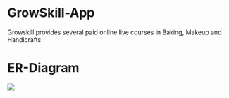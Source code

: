# GrowSkill-App
Growskill provides several paid online live courses in Baking, Makeup and Handicrafts
# ER-Diagram
<img src="https://github.com/vishal-girhepunje/E-Learning-App/blob/main/ER-Diagram-image/Screenshot%202024-03-10%20222625.png"/>
